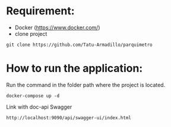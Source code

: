 # Requirement:
* Docker (https://www.docker.com/)
* clone project
```
git clone https://github.com/Tatu-Armadillo/parquimetro
```

# How to run the application:
Run the command in the folder path where the project is located.
```
docker-compose up -d
```

Link with doc-api Swagger
```
http://localhost:9090/api/swagger-ui/index.html
```
